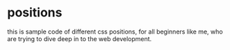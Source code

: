 # positions
this is sample code of different css positions, for all beginners like me, who are trying to dive deep in to the web development.
